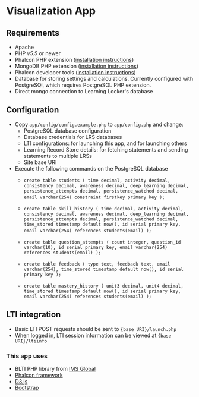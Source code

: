 # Visualization App

## Requirements
- Apache
- PHP *v5.5* or newer
- Phalcon PHP extension ([installation instructions](https://phalconphp.com/en/download))
- MongoDB PHP extension ([installation instructions](http://us3.php.net/manual/en/mongo.installation.php))
- Phalcon developer tools ([installation instructions](http://phalcon-php-framework-documentation.readthedocs.org/en/latest/reference/tools.html))
- Database for storing settings and calculations. Currently configured with PostgreSQl, which requires PostgreSQL PHP extension.
- Direct mongo connection to Learning Locker's database

## Configuration
- Copy `app/config/config.example.php` to `app/config.php` and change:
	- PostgreSQL database configuration
	- Database credentials for LRS databases
	- LTI configurations: for launching this app, and for launching others
	- Learning Record Store details: for fetching statements and sending statements to multiple LRSs
	- Site base URI
- Execute the following commands on the PostgreSQL database
	- `create table students (
	time decimal,
	activity decimal,
	consistency decimal,
	awareness decimal,
	deep_learning decimal,
	persistence_attempts decimal,
	persistence_watched decimal,
	email varchar(254) constraint firstkey primary key
	);`
 
	- `create table skill_history (
	time decimal,
	activity decimal,
	consistency decimal,
	awareness decimal,
	deep_learning decimal,
	persistence_attempts decimal,
	persistence_watched decimal,
	time_stored timestamp default now(),
	id serial primary key,
	email varchar(254) references students(email)
	);`
	 
	- `create table question_attempts (
	count integer,
	question_id varchar(10),
	id serial primary key,
	email varchar(254) references students(email)
	);`

	- `create table feedback (
	type text,
	feedback text,
	email varchar(254),
	time_stored timestamp default now(),
	id serial primary key
	);`

	- `create table mastery_history (
	unit3 decimal,
	unit4 decimal,
	time_stored timestamp default now(),
	id serial primary key,
	email varchar(254) references students(email)
	);`

## LTI integration
- Basic LTI POST requests should be sent to `{base URI}/launch.php`
- When logged in, LTI session information can be viewed at `{base URI}/ltiinfo`

### This app uses
- BLTI PHP library from [IMS Global](http://developers.imsglobal.org/phpcode.html)
- [Phalcon framework](https://phalconphp.com/en/)
- [D3.js](http://d3js.org)
- [Bootstrap](http://getbootstrap.com/)
